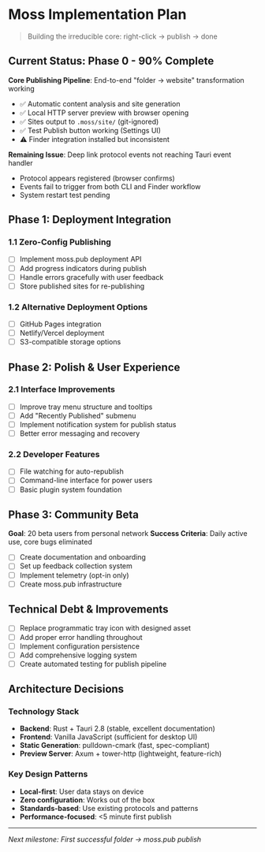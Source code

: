 # Moss Implementation Plan

> Building the irreducible core: right-click → publish → done

## Current Status: Phase 0 - 90% Complete

**Core Publishing Pipeline**: End-to-end "folder → website" transformation working
- ✅ Automatic content analysis and site generation
- ✅ Local HTTP server preview with browser opening  
- ✅ Sites output to `.moss/site/` (git-ignored)
- ✅ Test Publish button working (Settings UI)
- ⚠️ Finder integration installed but inconsistent

**Remaining Issue**: Deep link protocol events not reaching Tauri event handler
- Protocol appears registered (browser confirms)
- Events fail to trigger from both CLI and Finder workflow
- System restart test pending

## Phase 1: Deployment Integration

### 1.1 Zero-Config Publishing
- [ ] Implement moss.pub deployment API
- [ ] Add progress indicators during publish  
- [ ] Handle errors gracefully with user feedback
- [ ] Store published sites for re-publishing

### 1.2 Alternative Deployment Options
- [ ] GitHub Pages integration
- [ ] Netlify/Vercel deployment
- [ ] S3-compatible storage options

## Phase 2: Polish & User Experience

### 2.1 Interface Improvements  
- [ ] Improve tray menu structure and tooltips
- [ ] Add "Recently Published" submenu
- [ ] Implement notification system for publish status
- [ ] Better error messaging and recovery

### 2.2 Developer Features
- [ ] File watching for auto-republish
- [ ] Command-line interface for power users
- [ ] Basic plugin system foundation

## Phase 3: Community Beta

**Goal**: 20 beta users from personal network
**Success Criteria**: Daily active use, core bugs eliminated

- [ ] Create documentation and onboarding
- [ ] Set up feedback collection system  
- [ ] Implement telemetry (opt-in only)
- [ ] Create moss.pub infrastructure

## Technical Debt & Improvements

- [ ] Replace programmatic tray icon with designed asset
- [ ] Add proper error handling throughout
- [ ] Implement configuration persistence
- [ ] Add comprehensive logging system
- [ ] Create automated testing for publish pipeline

## Architecture Decisions

### Technology Stack
- **Backend**: Rust + Tauri 2.8 (stable, excellent documentation)
- **Frontend**: Vanilla JavaScript (sufficient for desktop UI)
- **Static Generation**: pulldown-cmark (fast, spec-compliant)
- **Preview Server**: Axum + tower-http (lightweight, feature-rich)

### Key Design Patterns
- **Local-first**: User data stays on device
- **Zero configuration**: Works out of the box
- **Standards-based**: Use existing protocols and patterns
- **Performance-focused**: <5 minute first publish

---

*Next milestone: First successful folder → moss.pub publish*